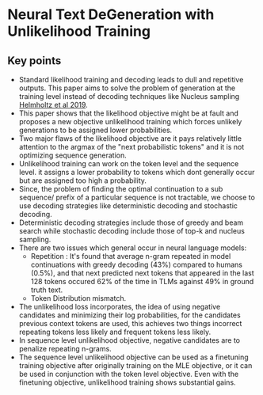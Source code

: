 # Neural Text DeGeneration with Unlikelihood Training
## Key points
- Standard likelihood training and decoding leads to dull and repetitive outputs. This paper aims to solve the problem of generation at the training level instead of decoding techniques like Nucleus sampling [Helmholtz et al 2019](https://arxiv.org/abs/1904.09751). 
- This paper shows that the likelihood objective might be at fault and proposes a new objective unlikelihood training which forces unlikely generations to be assigned lower probabilities. 
- Two major flaws of the likelihood objective are it pays relatively little attention to the argmax of the "next probabilistic tokens" and it is not optimizing sequence generation.
- Unlikelihood training can work on the token level and the sequence level. it assigns a lower probability to tokens which dont generally occur but are assigned too high a probability. 
- Since, the problem of finding the optimal continuation to a sub sequence/ prefix of a particular sequence is not tractable, we choose to use decoding strategies like deterministic decoding and stochastic decoding. 
- Deterministic decoding strategies include those of greedy and beam search while stochastic decoding include those of top-k and nucleus sampling. 
- There are two issues which general occur in neural language models:
    - Repetition : It's found that average n-gram repeated in model continuations with greedy decoding (43%) compared to humans (0.5%), and that next predicted next tokens that appeared in the last 128 tokens occured 62% of the time in TLMs against 49% in ground truth text. 
    - Token Distribution mismatch. 
- The unlikelihood loss incorporates, the idea of using negative candidates and minimizing their log probabilities, for the candidates previous context tokens are used, this achieves two things incorrect repeating tokens less likely and frequent tokens less likely. 
- In sequence level unlikelihood objective, negative candidates are to penalize repeating n-grams. 
- The sequence level unlikelihood objective can be used as a finetuning training objective after originally training on the MLE objective, or it can be used in conjunction with the token level objective. Even with the finetuning objective, unlikelihood training shows substantial gains. 